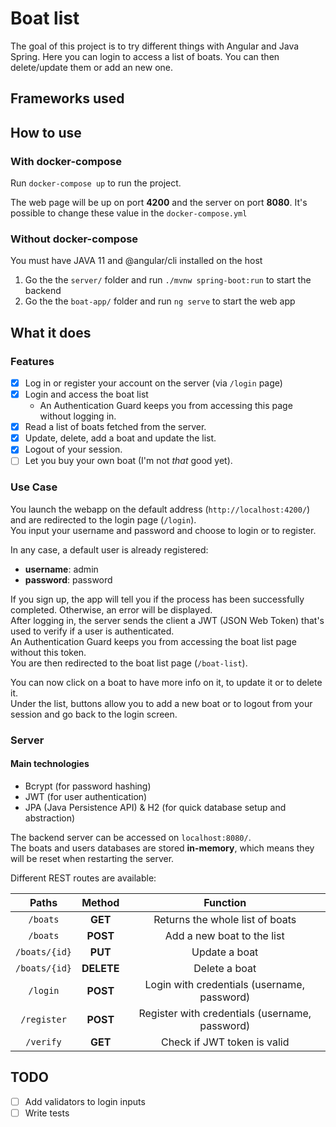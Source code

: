 # Boat list

The goal of this project is to try different things with Angular and Java Spring.
Here you can login to access a list of boats. You can then delete/update them or add an new one.

## Frameworks used

## How to use

### With docker-compose

Run `docker-compose up` to run the project.

The web page will be up on port **4200** and the server on port **8080**.
It's possible to change these value in the `docker-compose.yml`

### Without docker-compose

You must have JAVA 11 and @angular/cli installed on the host

1. Go the the `server/` folder and run `./mvnw spring-boot:run` to start the backend
2. Go the the `boat-app/` folder and run `ng serve` to start the web app

## What it does

### Features

- [x] Log in or register your account on the server (via `/login` page)
- [x] Login and access the boat list
  - An Authentication Guard keeps you from accessing this page without logging in.
- [x] Read a list of boats fetched from the server.
- [x] Update, delete, add a boat and update the list.
- [x] Logout of your session.
- [ ] Let you buy your own boat (I'm not *that* good yet).

### Use Case

You launch the webapp on the default address (`http://localhost:4200/`) and are redirected to the login page (`/login`).  
You input your username and password and choose to login or to register.

In any case, a default user is already registered:

- **username**: admin
- **password**: password

If you sign up, the app will tell you if the process has been successfully completed. Otherwise, an error will be displayed.  
After logging in, the server sends the client a JWT (JSON Web Token) that's used to verify if a user is authenticated.  
An Authentication Guard keeps you from accessing the boat list page without this token.  
You are then redirected to the boat list page (`/boat-list`).

You can now click on a boat to have more info on it, to update it or to delete it.  
Under the list, buttons allow you to add a new boat or to logout from your session and go back to the login screen.

### Server

#### Main technologies

- Bcrypt (for password hashing)
- JWT (for user authentication)
- JPA (Java Persistence API) & H2 (for quick database setup and abstraction)

The backend server can be accessed on `localhost:8080/`.  
The boats and users databases are stored **in-memory**, which means they will be reset when restarting the server.

Different REST routes are available:

|  Paths  |  Method  | Function |
|:-------:|:--------:|:--------:|
| `/boats`| **GET**  | Returns the whole list of boats |
| `/boats`| **POST** | Add a new boat to the list  |
| `/boats/{id}`| **PUT**  | Update a boat |
| `/boats/{id}`| **DELETE**  | Delete a boat |
| `/login`| **POST**  | Login with credentials (username, password) |
| `/register`| **POST**  | Register with credentials (username, password) |
| `/verify`| **GET**  | Check if JWT token is valid |

## TODO

- [ ] Add validators to login inputs
- [ ] Write tests